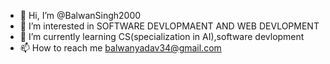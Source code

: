 - 👋 Hi, I’m @BalwanSingh2000
- 👀 I’m interested in SOFTWARE DEVLOPMAENT AND WEB DEVLOPMENT
- 🌱 I’m currently learning CS(specialization in AI),software devlopment
- 📫 How to reach me balwanyadav34@gmail.com

<!---
BalwanSingh2000/BalwanSingh2000 is a ✨ special ✨ repository because its `README.md` (this file) appears on your GitHub profile.
You can click the Preview link to take a look at your changes.
--->
